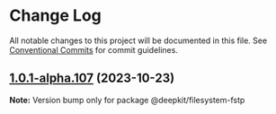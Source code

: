 # Change Log

All notable changes to this project will be documented in this file.
See [Conventional Commits](https://conventionalcommits.org) for commit guidelines.

## [1.0.1-alpha.107](https://github.com/deepkit/deepkit-framework/compare/v1.0.1-alpha.106...v1.0.1-alpha.107) (2023-10-23)

**Note:** Version bump only for package @deepkit/filesystem-fstp
